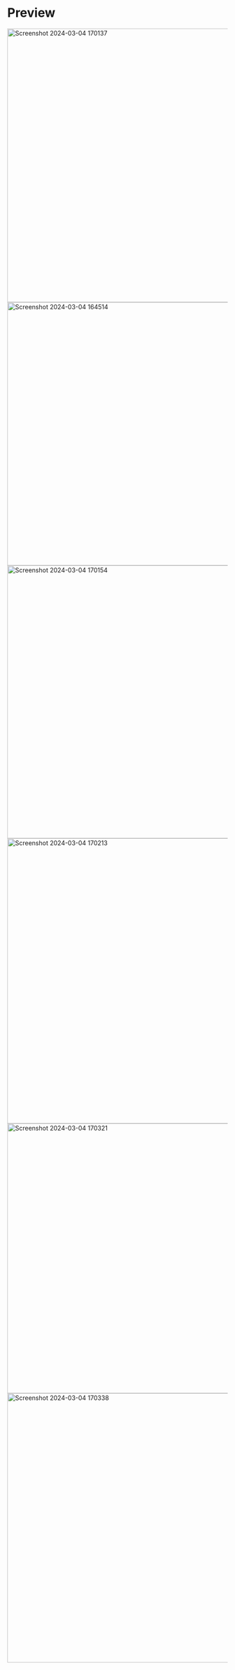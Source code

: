 # Preview
<img width="626" alt="Screenshot 2024-03-04 170137" src="https://github.com/hamzahalhalabi1/PwC-Database/assets/80872291/63e7d1f3-6f80-4c7a-aa39-c97340892b11">
<img width="602" alt="Screenshot 2024-03-04 164514" src="https://github.com/hamzahalhalabi1/PwC-Database/assets/80872291/6634d578-851d-4618-841d-aebecc347b8d">
<img width="624" alt="Screenshot 2024-03-04 170154" src="https://github.com/hamzahalhalabi1/PwC-Database/assets/80872291/ee0b65ae-7699-4418-8889-8093ef3e91de">
<img width="652" alt="Screenshot 2024-03-04 170213" src="https://github.com/hamzahalhalabi1/PwC-Database/assets/80872291/c0bd70d2-a6d9-4958-94cf-286f2224fcc7">
<img width="617" alt="Screenshot 2024-03-04 170321" src="https://github.com/hamzahalhalabi1/PwC-Database/assets/80872291/534c1ea5-4187-4f3a-bb72-421468e34e14">
<img width="616" alt="Screenshot 2024-03-04 170338" src="https://github.com/hamzahalhalabi1/PwC-Database/assets/80872291/a282ddf0-20a2-46ba-9299-2fe6adf55f26">


